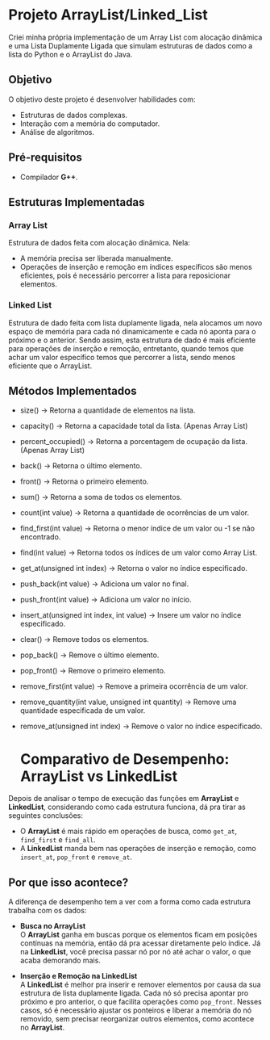 # Projeto ArrayList/Linked_List

Criei minha própria implementação de um Array List com alocação dinâmica e uma Lista Duplamente Ligada que simulam estruturas de dados como a lista do Python e o ArrayList do Java.

## Objetivo

O objetivo deste projeto é desenvolver habilidades com:

- Estruturas de dados complexas.
- Interação com a memória do computador.
- Análise de algoritmos.

## Pré-requisitos

- Compilador **G++**.

## Estruturas Implementadas

### Array List

Estrutura de dados feita com alocação dinâmica. Nela:

- A memória precisa ser liberada manualmente.
- Operações de inserção e remoção em índices específicos são menos eficientes, pois é necessário percorrer a lista para reposicionar elementos.

### Linked List
Estrutura de dado feita com lista duplamente ligada, nela alocamos um novo espaço de memória para cada nó dinamicamente e cada nó aponta para o próximo e o anterior. Sendo assim, esta estrutura de dado é mais eficiente para operações de inserção e remoção, entretanto, quando temos que achar um valor específico temos que percorrer a lista, sendo menos eficiente que o ArrayList.

## Métodos Implementados 

- size() → Retorna a quantidade de elementos na lista.
- capacity() → Retorna a capacidade total da lista. (Apenas Array List)
- percent_occupied() → Retorna a porcentagem de ocupação da lista. (Apenas Array List)
- back() → Retorna o último elemento.
- front() → Retorna o primeiro elemento.
- sum() → Retorna a soma de todos os elementos.
- count(int value) → Retorna a quantidade de ocorrências de um valor.
- find_first(int value) → Retorna o menor índice de um valor ou -1 se não encontrado.
- find(int value) → Retorna todos os índices de um valor como Array List.
- get_at(unsigned int index) → Retorna o valor no índice especificado.
- push_back(int value) → Adiciona um valor no final.
- push_front(int value) → Adiciona um valor no início.
- insert_at(unsigned int index, int value) → Insere um valor no índice especificado.
- clear() → Remove todos os elementos.
- pop_back() → Remove o último elemento.
- pop_front() → Remove o primeiro elemento.
- remove_first(int value) → Remove a primeira ocorrência de um valor.
- remove_quantity(int value, unsigned int quantity) → Remove uma quantidade especificada de um valor.
- remove_at(unsigned int index) → Remove o valor no índice especificado.

  # Comparativo de Desempenho: ArrayList vs LinkedList

Depois de analisar o tempo de execução das funções em **ArrayList** e **LinkedList**, considerando como cada estrutura funciona, dá pra tirar as seguintes conclusões:

- O **ArrayList** é mais rápido em operações de busca, como `get_at`, `find_first` e `find_all`.
- A **LinkedList** manda bem nas operações de inserção e remoção, como `insert_at`, `pop_front` e `remove_at`.

## Por que isso acontece?

A diferença de desempenho tem a ver com a forma como cada estrutura trabalha com os dados:

- **Busca no ArrayList**  
  O **ArrayList** ganha em buscas porque os elementos ficam em posições contínuas na memória, então dá pra acessar diretamente pelo índice. Já na **LinkedList**, você precisa passar nó por nó até achar o valor, o que acaba demorando mais.

- **Inserção e Remoção na LinkedList**  
  A **LinkedList** é melhor pra inserir e remover elementos por causa da sua estrutura de lista duplamente ligada. Cada nó só precisa apontar pro próximo e pro anterior, o que facilita operações como `pop_front`. Nesses casos, só é necessário ajustar os ponteiros e liberar a memória do nó removido, sem precisar reorganizar outros elementos, como acontece no **ArrayList**.

